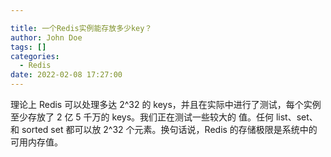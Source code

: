```yaml
---

title: 一个Redis实例能存放多少key？
author: John Doe
tags: []
categories:
  - Redis
date: 2022-02-08 17:27:00
---
```


理论上 Redis 可以处理多达 2^32 的 keys，并且在实际中进行了测试，每个实例至少存放了 2 亿 5 千万的 keys。我们正在测试一些较大的
值。任何 list、set、和 sorted set 都可以放 2^32 个元素。换句话说，Redis 的存储极限是系统中的可用内存值。